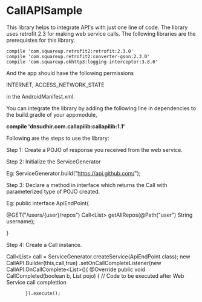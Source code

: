 # CallAPISample
This library helps to integrate API's with just one line of code.
The library uses retrofit 2.3 for making web service calls.
The following libraries are the prerequistes for this library.

    compile 'com.squareup.retrofit2:retrofit:2.3.0'
    compile 'com.squareup.retrofit2:converter-gson:2.3.0'
    compile 'com.squareup.okhttp3:logging-interceptor:3.8.0'
    
    
And the app should have the following permissions

   INTERNET,
  ACCESS_NETWORK_STATE
  
in the AndroidManifest.xml.

You can integrate the library by adding the following line in dependencies to the build.gradle of your app:module,

 <b>compile 'dnsudhir.com.callapilib:callapilib:1.1'</b>
  

Following are the steps to use the library:

Step 1:
Create a POJO of response you received from the web service.

Step 2:
Initialize the ServiceGenerator

Eg:
 ServiceGenerator.build("https://api.github.com/");


Step 3:
Declare a method in interface which returns the Call with parameterized type of POJO created.

Eg:
public interface ApiEndPoint{

@GET("/users/{user}/repos") Call<List<POJO>> getAllRepos(@Path("user") String username);

}

Step 4:
Create a Call instance.

Call<List<POJO>> call = ServiceGenerator.createService(ApiEndPoint.class);
new CallAPI.Builder(this,call,true)
           .setOnCallCompleteListener(new CallAPI.OnCallComplete<List<POHO>>(){
             @Override public void CallCompleted(boolean b, List<POJO> pojo) {
            // Code to be executed after Web Service call complettion
           
           }).execute();


